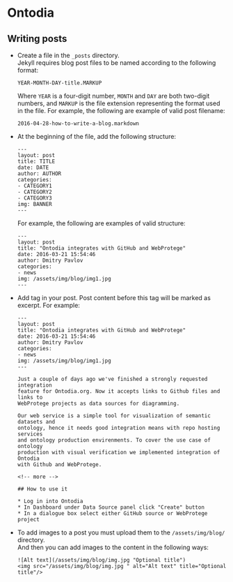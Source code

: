 # Ontodia

## Writing posts

* Create a file in the <code>_posts</code> directory.<br/>
  Jekyll requires blog post files to be named according to the following format:

  ```
  YEAR-MONTH-DAY-title.MARKUP
  ```

  Where <code>YEAR</code> is a four-digit number, <code>MONTH</code> and
  <code>DAY</code> are both two-digit numbers, and <code>MARKUP</code> is the
  file extension representing the format used in the file. For example, the
  following are example of valid post filename:

  ```
  2016-04-28-how-to-write-a-blog.markdown
  ```

* At the beginning of the file, add the following structure:

  ```
  ---
  layout: post
  title: TITLE
  date: DATE
  author: AUTHOR
  categories:
  - CATEGORY1
  - CATEGORY2
  - CATEGORY3  
  img: BANNER
  ---
  ```

  For example, the following are examples of valid structure:

  ```
  ---
  layout: post
  title: "Ontodia integrates with GitHub and WebProtege"
  date: 2016-03-21 15:54:46
  author: Dmitry Pavlov
  categories:
  - news
  img: /assets/img/blog/img1.jpg
  ---
  ```

* Add <code><!-- more --></code> tag in your post. Post content before this tag
  will be marked as excerpt.
  For example:

  ```
  ---
  layout: post
  title: "Ontodia integrates with GitHub and WebProtege"
  date: 2016-03-21 15:54:46
  author: Dmitry Pavlov
  categories:
  - news
  img: /assets/img/blog/img1.jpg
  ---

  Just a couple of days ago we've finished a strongly requested integration
  feature for Ontodia.org. Now it accepts links to Github files and links to
  WebProtege projects as data sources for diagramming.

  Our web service is a simple tool for visualization of semantic datasets and
  ontology, hence it needs good integration means with repo hosting services
  and ontology production envirenments. To cover the use case of ontology
  production with visual verification we implemented integration of Ontodia
  with Github and WebProtege.

  <!-- more -->

  ## How to use it

  * Log in into Ontodia
  * In Dashboard under Data Source panel click "Create" button
  * In a dialogue box select either GitHub source or WebProtege project
  ```

* To add images to a post you must upload them to the
  <code>/assets/img/blog/</code> directory.<br/>
  And then you can add images to the content in the following ways:

  ```
  ![Alt text](/assets/img/blog/img.jpg "Optional title")
  <img src="/assets/img/blog/img.jpg " alt="Alt text" title="Optional title"/>
  ```
